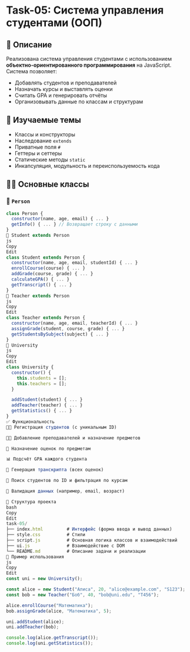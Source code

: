 # Task-05: Система управления студентами (ООП)

## 📌 Описание

Реализована система управления студентами с использованием **объектно-ориентированного программирования** на JavaScript. Система позволяет:

- Добавлять студентов и преподавателей
- Назначать курсы и выставлять оценки
- Считать GPA и генерировать отчёты
- Организовывать данные по классам и структурам

## 🧠 Изучаемые темы

- Классы и конструкторы
- Наследование `extends`
- Приватные поля `#`
- Геттеры и сеттеры
- Статические методы `static`
- Инкапсуляция, модульность и переиспользуемость кода

## 👨‍🏫 Основные классы

### 🔹 `Person`

```js
class Person {
  constructor(name, age, email) { ... }
  getInfo() { ... } // Возвращает строку с данными
}
🔹 Student extends Person
js
Copy
Edit
class Student extends Person {
  constructor(name, age, email, studentId) { ... }
  enrollCourse(course) { ... }
  addGrade(course, grade) { ... }
  calculateGPA() { ... }
  getTranscript() { ... }
}
🔹 Teacher extends Person
js
Copy
Edit
class Teacher extends Person {
  constructor(name, age, email, teacherId) { ... }
  assignGrade(student, course, grade) { ... }
  getStudentsBySubject(subject) { ... }
}
🔹 University
js
Copy
Edit
class University {
  constructor() {
    this.students = [];
    this.teachers = [];
  }

  addStudent(student) { ... }
  addTeacher(teacher) { ... }
  getStatistics() { ... }
}
✅ Функциональность
👨‍🎓 Регистрация студентов (с уникальным ID)

👩‍🏫 Добавление преподавателей и назначение предметов

🧾 Назначение оценок по предметам

📊 Подсчёт GPA каждого студента

🧠 Генерация транскрипта (всех оценок)

🔎 Поиск студентов по ID и фильтрация по курсам

🔐 Валидация данных (например, email, возраст)

📁 Структура проекта
bash
Copy
Edit
task-05/
├── index.html         # Интерфейс (форма ввода и вывод данных)
├── style.css          # Стили
├── script.js          # Основная логика классов и взаимодействий
├── ui.js              # Взаимодействие с DOM
└── README.md          # Описание задачи и реализации
🧪 Пример использования
js
Copy
Edit
const uni = new University();

const alice = new Student("Алиса", 20, "alice@example.com", "S123");
const bob = new Teacher("Боб", 40, "bob@uni.edu", "T456");

alice.enrollCourse("Математика");
bob.assignGrade(alice, "Математика", 5);

uni.addStudent(alice);
uni.addTeacher(bob);

console.log(alice.getTranscript());
console.log(uni.getStatistics());